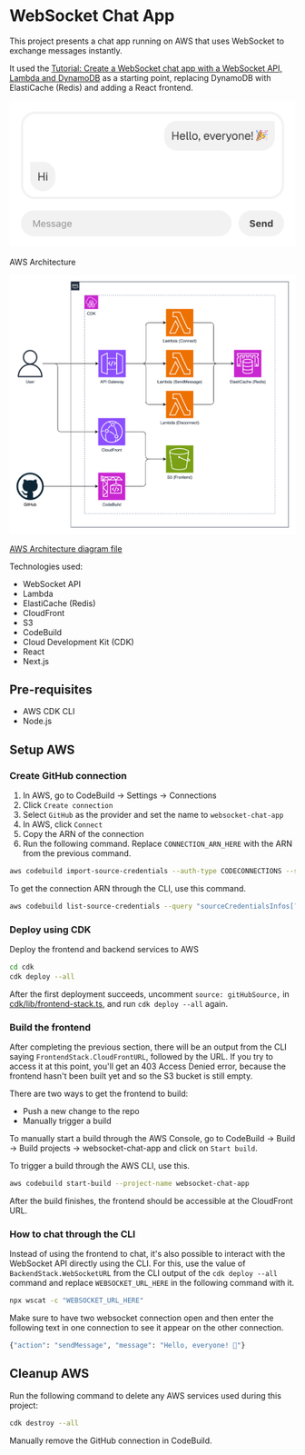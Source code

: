# WebSocket Chat App

This project presents a chat app running on AWS that uses WebSocket to exchange messages instantly.

It used the [Tutorial: Create a WebSocket chat app with a WebSocket API, Lambda and DynamoDB](https://docs.aws.amazon.com/apigateway/latest/developerguide/websocket-api-chat-app.html) as a starting point, replacing DynamoDB with ElastiCache (Redis) and adding a React frontend.

![WebSocket Chat App](/2025/websocket-chat-app/assets/chat-app.png)

AWS Architecture

![AWS Architecture](/2025/websocket-chat-app/assets/websocket-chat-app.drawio.png)

[AWS Architecture diagram file](https://app.diagrams.net/?title=websocket-chat-app#Uhttps%3A%2F%2Fraw.githubusercontent.com%2Fdanielwohlgemuth%2Fexperiments%2Frefs%2Fheads%2Fmain%2F2024%2Fwebsocket-chat-app%2Fassets%2Fwebsocket-chat-app.drawio)

Technologies used:

- WebSocket API
- Lambda
- ElastiCache (Redis)
- CloudFront
- S3
- CodeBuild
- Cloud Development Kit (CDK)
- React
- Next.js

## Pre-requisites

- AWS CDK CLI
- Node.js

## Setup AWS

### Create GitHub connection

1. In AWS, go to CodeBuild -> Settings -> Connections
2. Click `Create connection`
3. Select `GitHub` as the provider and set the name to `websocket-chat-app`
4. In AWS, click `Connect`
5. Copy the ARN of the connection
6. Run the following command. Replace `CONNECTION_ARN_HERE` with the ARN from the previous command.

```bash
aws codebuild import-source-credentials --auth-type CODECONNECTIONS --server-type GITHUB --token CONNECTION_ARN_HERE
```

To get the connection ARN through the CLI, use this command.

```bash
aws codebuild list-source-credentials --query "sourceCredentialsInfos[?serverType=='GITHUB' && authType=='CODECONNECTIONS'].arn" --output text
```

### Deploy using CDK

Deploy the frontend and backend services to AWS

```bash
cd cdk
cdk deploy --all
```

After the first deployment succeeds, uncomment `source: gitHubSource,` in [cdk/lib/frontend-stack.ts](/2025/websocket-chat-app/cdk/lib/frontend-stack.ts), and run `cdk deploy --all` again.

### Build the frontend

After completing the previous section, there will be an output from the CLI saying `FrontendStack.CloudFrontURL`, followed by the URL. If you try to access it at this point, you'll get an 403 Access Denied error, because the frontend hasn't been built yet and so the S3 bucket is still empty.

There are two ways to get the frontend to build:
- Push a new change to the repo
- Manually trigger a build

To manually start a build through the AWS Console, go to CodeBuild -> Build -> Build projects -> websocket-chat-app and click on `Start build`.

To trigger a build through the AWS CLI, use this.

```bash
aws codebuild start-build --project-name websocket-chat-app
```

After the build finishes, the frontend should be accessible at the CloudFront URL.

### How to chat through the CLI

Instead of using the frontend to chat, it's also possible to interact with the WebSocket API directly using the CLI.
For this, use the value of `BackendStack.WebSocketURL` from the CLI output of the `cdk deploy --all` command and replace `WEBSOCKET_URL_HERE` in the following command with it.

```bash
npx wscat -c "WEBSOCKET_URL_HERE"
```

Make sure to have two websocket connection open and then enter the following text in one connection
to see it appear on the other connection.

```bash
{"action": "sendMessage", "message": "Hello, everyone! 🎉"}
```

## Cleanup AWS

Run the following command to delete any AWS services used during this project:

```bash
cdk destroy --all
```

Manually remove the GitHub connection in CodeBuild.

